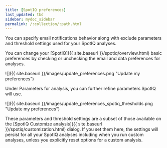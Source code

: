 ```yaml
---
title: [SpotIQ preferences]
last_updated: tbd
sidebar: mydoc_sidebar
permalink: /:collection/:path.html
---
```

You can specify email notifications behavior along with exclude parameters and
threshold settings used for your SpotIQ analyses.

You can change your [SpotIQ]({{ site.baseurl }}/spotiq/overview.html) basic
preferences by checking or unchecking the email and data preferences for analyses.

 ![]({{ site.baseurl }}/images/update_preferences.png "Update my preferences")

 Under Parameters for analysis, you can further refine parameters SpotIQ will use.

 ![]({{ site.baseurl }}/images/update_preferences_spotiq_thresholds.png "Update my preferences")

 These parameters and threshold settings are a subset of those available on the
 [SpotIQ Customize analysis]({{ site.baseurl }}/spotiq/customization.html) dialog.
 If you set them here, the settings will persist for all your SpotIQ analyses including
 when you run custom analyses, unless you explicitly reset options for a custom analysis.
